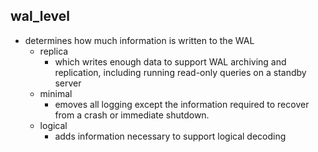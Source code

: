 ## wal_level
 - determines how much information is written to the WAL
	 - replica
		 - which writes enough data to support WAL archiving and replication, including running read-only queries on a standby server
	 - minimal
		 - emoves all logging except the information required to recover from a crash or immediate shutdown.
	 - logical 
		 - adds information necessary to support logical decoding